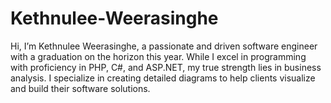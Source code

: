 # Kethnulee-Weerasinghe
Hi, I’m Kethnulee Weerasinghe, a passionate and driven software engineer with a graduation on the horizon this year. While I excel in programming with proficiency in PHP, C#, and ASP.NET, my true strength lies in business analysis. I specialize in creating detailed diagrams to help clients visualize and build their software solutions.
